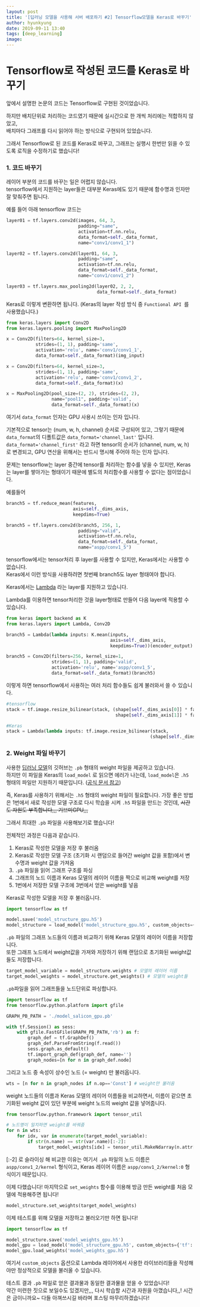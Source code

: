 ```yaml
---
layout: post
title: '[딥러닝 모델을 사용해 서버 배포하기 #2] Tensorflow모델을 Keras로 바꾸기'
author: hyunkyung
date: 2019-09-11 13:40
tags: [deep_learning]
image: 
---
```


# Tensorflow로 작성된 코드를 Keras로 바꾸기

앞에서 설명한 논문의 코드는 Tensorflow로 구현된 것이었습니다.

하지만 배치단위로 처리하는 코드였기 때문에 실시간으로 한 개씩 처리에는 적합하지 않았고,<br>배치마다 그래프를 다시 읽어야 하는 방식으로 구현되어 있었습니다.

그래서 Tensorflow로 된 코드를 Keras로 바꾸고, 그래프는 실행시 한번만 읽을 수 있도록 로직을 수정하기로 했습니다!

### 1. 코드 바꾸기

레이어 부분의 코드를 바꾸는 일은 어렵지 않습니다.<br>tensorflow에서 지원하는 layer들은 대부분 Keras에도 있기 때문에 함수명과 인자만 잘 맞춰주면 됩니다.

예를 들어 아래 tensorflow 코드는 

```python
layer01 = tf.layers.conv2d(images, 64, 3,
                           padding="same",
                           activation=tf.nn.relu,
                           data_format=self._data_format,
                           name="conv1/conv1_1")

layer02 = tf.layers.conv2d(layer01, 64, 3,
                           padding="same",
                           activation=tf.nn.relu,
                           data_format=self._data_format,
                           name="conv1/conv1_2")

layer03 = tf.layers.max_pooling2d(layer02, 2, 2,
                                  data_format=self._data_format)
```

Keras로 이렇게 변환하면 됩니다. (Keras의 layer 작성 방식 중 ``Functional API ``를 사용했습니다.) 

```python
from keras.layers import Conv2D
from keras.layers.pooling import MaxPooling2D

x = Conv2D(filters=64, kernel_size=3, 
           strides=(1, 1), padding='same',
           activation='relu', name='conv1/conv1_1', 
           data_format=self._data_format)(img_input)

x = Conv2D(filters=64, kernel_size=3, 
           strides=(1, 1), padding='same',
           activation='relu', name='conv1/conv1_2', 
           data_format=self._data_format)(x)

x = MaxPooling2D(pool_size=(2, 2), strides=(2, 2), 
                 name="pool1", padding='valid', 
                 data_format=self._data_format)(x)
```

여기서 ``data_format`` 인자는 GPU 사용시 쓰이는 인자 입니다.

기본적으로 tensor는 (num, w, h, channel) 순서로 구성되어 있고, 그렇기 때문에 ``data_format``의 디폴트값은 ``data_format='channel_last'`` 입니다.<br>``data_format='channel_first'`` 라고 하면 tensor의 순서가 (channel, num, w, h)로 변경되고, GPU 연산을 위해서는 반드시 명시해 주어야 하는 인자 입니다.



문제는 tensorflow는 layer 중간에 tensor를 처리하는 함수를 넣을 수 있지만, Keras는 layer를 쌓아가는 형태이기 때문에 별도의 처리함수를 사용할 수 없다는 점이었습니다.

예를들어

```python
branch5 = tf.reduce_mean(features,
                         axis=self._dims_axis,
                         keepdims=True)

branch5 = tf.layers.conv2d(branch5, 256, 1,
                           padding="valid",
                           activation=tf.nn.relu,
                           data_format=self._data_format,
                           name="aspp/conv1_5")
```

tensorflow에서는 tensor처리 후 layer를 사용할 수 있지만, Keras에서는 사용할 수 없습니다.<br>Keras에서 이런 방식을 사용하려면 첫번째 branch5도 layer 형태여야 합니다.

Keras에서는 [Lambda](https://keras.io/layers/core/) 라는 layer를 지원하고 있습니다.<br>

Lambda를 이용하면 tensor처리한 것을 layer형태로 만들어 다음 layer에 적용할 수 있습니다.

```python
from keras import backend as K
from keras.layers import Lambda, Conv2D

branch5 = Lambda(lambda inputs: K.mean(inputs, 
                                       axis=self._dims_axis, 
                                       keepdims=True))(encoder_output)

branch5 = Conv2D(filters=256, kernel_size=1, 
                 strides=(1, 1), padding='valid',
                 activation='relu', name='aspp/conv1_5', 
                 data_format=self._data_format)(branch5)
```

이렇게 하면 tensorflow에서 사용하는 여러 처리 함수들도 쉽게 불러와서 쓸 수 있습니다.

```python
#tensorflow
stack = tf.image.resize_bilinear(stack, (shape[self._dims_axis[0]] * factor,
                                         shape[self._dims_axis[1]] * factor))
```

```python
#Keras
stack = Lambda(lambda inputs: tf.image.resize_bilinear(stack,
													  (shape[self._dims_axis[0]]*factor, 														shape[self._dims_axis[1]]*factor))
```



### 2. Weight 파일 바꾸기

사용한 [딥러닝 모델](https://github.com/alexanderkroner/saliency)의 깃허브는 ``.pb`` 형태의 weight 파일을 제공하고 있습니다. <br>하지만 이 파일을 Keras의 ``load_model`` 로 읽으면 에러가 나는데, ``load_model``은 ``.h5`` 형태의 파일만 지원하기 때문입니다. ([공식 문서 참고](https://www.tensorflow.org/api_docs/python/tf/keras/models/load_model))

즉, Keras를 사용하기 위해서는 ``.h5`` 형태의 weight 파일이 필요합니다. 가장 좋은 방법은 1번에서 새로 작성한 모델 구조로 다시 학습을 시켜 ``.h5`` 파일을 만드는 것인데, ~~시간도 자원도 부족합니다,,, 기브미GPU,,,~~



그래서 최대한 ``.pb`` 파일을 사용해보기로 했습니다!

전체적인 과정은 다음과 같습니다.

1. Keras로 작성한 모델을 저장 후 불러옴
2. Keras로 작성한 모델 구조 (초기화 시 랜덤으로 들어간 weight 값을 포함)에서 변수명과 weight 값을 가져옴
3. ``.pb`` 파일을 읽어 그래프 구조를 파싱
4. 그래프의 노드 이름과 Keras 모델의 레이어 이름을 짝으로 비교해 weight를 저장
5. 1번에서 저장한 모델 구조에 3번에서 얻은 weight를 넣음



Keras로 작성한 모델을 저장 후 불러옵니다.

```python
import tensorflow as tf

model.save('model_structure_gpu.h5')
model_structure = load_model('model_structure_gpu.h5', custom_objects={'tf': tf})
```



``.pb`` 파일의 그래프 노드들의 이름과 비교하기 위해 Keras 모델의 레이어 이름을 저장합니다.<br>또한 그래프 노드에서 weight값을 가져와 저장하기 위해 랜덤으로 초기화된 weight값들도 저장합니다.

```python
target_model_variable = model_structure.weights # 모델의 레이어 이름
target_model_weights = model_structure.get_weights() # 모델의 weight들
```



 ``.pb``파일을 읽어 그래프들을 노드단위로 파싱합니다. 

```python
import tensorflow as tf
from tensorflow.python.platform import gfile

GRAPH_PB_PATH = './model_salicon_gpu.pb' 

with tf.Session() as sess:
    with gfile.FastGFile(GRAPH_PB_PATH,'rb') as f:
        graph_def = tf.GraphDef()
        graph_def.ParseFromString(f.read())
        sess.graph.as_default()
        tf.import_graph_def(graph_def, name='')
        graph_nodes=[n for n in graph_def.node]
```

그리고 노드 중 속성이 상수인 노드 (= weight) 만 불러옵니다.

```python
wts = [n for n in graph_nodes if n.op=='Const'] # weight만 불러옴
```



weight 노드들의 이름과 Keras 모델의 레이어 이름들을 비교하면서, 이름이 같으면 초기화된 weight 값이 있던 부분에 weight 노드의 weight 값을 넣어줍니다.

```python
from tensorflow.python.framework import tensor_util

# 노드명이 일치하면 weight를 바꿔줌
for n in wts:
    for idx, var in enumerate(target_model_variable):
        if str(n.name) == str(var.name)[:-2]:
            target_model_weights[idx] = tensor_util.MakeNdarray(n.attr['value'].tensor)
```

[:-2] 로 슬라이싱 해 비교한 이유는 여기서 ``.pb`` 파일의 노드 이름은 ``aspp/conv1_2/kernel`` 형식이고, Keras 레이어 이름은 ``aspp/conv1_2/kernel:0`` 형식이기 때문입니다.



이제 다했습니다! 마지막으로  ``set_weights`` 함수를 이용해 방금 만든 weight를 처음 모델에 적용해주면 됩니다!

```python
model_structure.set_weights(target_model_weights)
```



이제 테스트를 위해 모델을 저장하고 불러오기만 하면 됩니다!

```python
import tensorflow as tf

model_structure.save('model_weights_gpu.h5')
model_gpu = load_model('model_structure_gpu.h5', custom_objects={'tf': tf})
model_gpu.load_weights('model_weights_gpu.h5')
```

여기서 ``custom_objects`` 옵션으로 Lambda 레이어에서 사용한 라이브러리들을 작성해야만 정상적으로 모델을 불러올 수 있습니다.



테스트 결과 ``.pb`` 파일로 얻은 결과물과 동일한 결과물을 얻을 수 있었습니다!<br>약간 미련한 짓으로 보일수도 있겠지만,,, 다시 학습할 시간과 자원을 아꼈습니다,,! 시간은 금이니까요~ 다들 아껴쓰시길 바라며 포스팅 마무리하겠습니다!